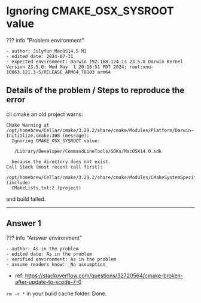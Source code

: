 # Ignoring CMAKE_OSX_SYSROOT value

??? info "Problem environment"

    - author: Julyfun MacOS14.5 M1
    - edited date: 2024-07-31
    - expected environment: Darwin 192.168.124.13 23.5.0 Darwin Kernel Version 23.5.0: Wed May  1 20:16:51 PDT 2024; root:xnu-10063.121.3~5/RELEASE_ARM64_T8103 arm64

## Details of the problem / Steps to reproduce the error

cli cmake an old project warns:

```
CMake Warning at /opt/homebrew/Cellar/cmake/3.29.2/share/cmake/Modules/Platform/Darwin-Initialize.cmake:308 (message):
  Ignoring CMAKE_OSX_SYSROOT value:

   /Library/Developer/CommandLineTools/SDKs/MacOSX14.0.sdk

  because the directory does not exist.
Call Stack (most recent call first):
  /opt/homebrew/Cellar/cmake/3.29.2/share/cmake/Modules/CMakeSystemSpecificInitialize.cmake:34 (include)
  CMakeLists.txt:2 (project)
```

and build failed.

---

## Answer 1

??? info "Answer environment"

    - author: As in the problem
    - edited date: As in the problem
    - verified environment: As in the problem
    - assume readers know: _No assumption_

- ref: https://stackoverflow.com/questions/32720564/cmake-broken-after-update-to-xcode-7-0

`rm -r *` in your build cache folder. Done.

